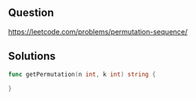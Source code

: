 ## Question

https://leetcode.com/problems/permutation-sequence/

## Solutions

```go
func getPermutation(n int, k int) string {
    
}
```

